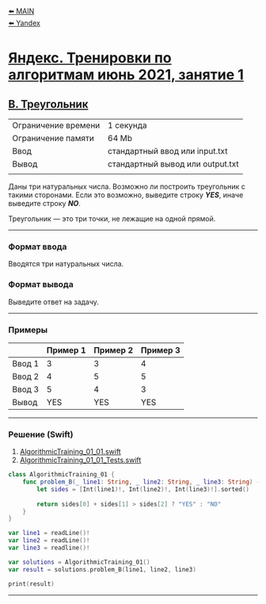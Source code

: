 [⬅️ MAIN][main]<br>[⬅️ Yandex][Yandex]  

[main]: ./../../../README.md
[Yandex]: ./../../README.md
[Yandex_AT_01_orig]: https://contest.yandex.ru/contest/27393
[Yandex_AT_01_B]: https://contest.yandex.ru/contest/27393/problems/B/


# [Яндекс. Тренировки по алгоритмам июнь 2021, занятие 1][Yandex_AT_01_orig]
## [B. Треугольник][Yandex_AT_01_B]


|||
|--------------------|---------------------------------|
|Ограничение времени |1 секунда                        |
|Ограничение памяти  |64 Mb                            |
|Ввод                |стандартный ввод или input.txt   |
|Вывод               |стандартный вывод или output.txt |
|||


Даны три натуральных числа. Возможно ли построить треугольник с такими сторонами. Если это возможно, выведите строку ***YES***, иначе выведите строку ***NO***.

Треугольник — это три точки, не лежащие на одной прямой.


---
### Формат ввода
Вводятся три натуральных числа.


### Формат вывода
Выведите ответ на задачу.


---
### Примеры
|       |Пример 1 |Пример 2 |Пример 3 |
|-------|---------|---------|---------|
|Ввод 1 |3        |3        |4        |
|Ввод 2 |4        |5        |5        |
|Ввод 3 |5        |4        |3        |
|Вывод  |YES      |YES      |YES      |


---
### Решение (Swift)
[AlgorithmicTraining_01_01]: ./../../YandexTasks.Swift/YandexTasks/Sources/YandexTasks/AlgorithmicTraining_01_01.swift
[AlgorithmicTraining_01_01_Tests]: ./../../YandexTasks.Swift/YandexTasks/Tests/YandexTasksTests/AlgorithmicTraining_01_01_Tests.swift

1. [AlgorithmicTraining_01_01.swift][AlgorithmicTraining_01_01]
2. [AlgorithmicTraining_01_01_Tests.swift][AlgorithmicTraining_01_01_Tests]

```swift
class AlgorithmicTraining_01 {
    func problem_B(_ line1: String, _ line2: String, _ line3: String) -> String {
        let sides = [Int(line1)!, Int(line2)!, Int(line3)!].sorted()
        
        return sides[0] + sides[1] > sides[2] ? "YES" : "NO"
    }
}

var line1 = readLine()!
var line2 = readLine()!
var line3 = readline()!

var solutions = AlgorithmicTraining_01()
var result = solutions.problem_B(line1, line2, line3)

print(result)
```


---